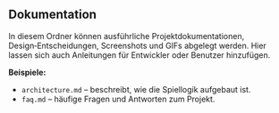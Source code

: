 ## Dokumentation

In diesem Ordner können ausführliche Projektdokumentationen, Design‑Entscheidungen, Screenshots und GIFs abgelegt werden.  Hier lassen sich auch Anleitungen für Entwickler oder Benutzer hinzufügen.

**Beispiele:**

- `architecture.md` – beschreibt, wie die Spiellogik aufgebaut ist.
- `faq.md` – häufige Fragen und Antworten zum Projekt.